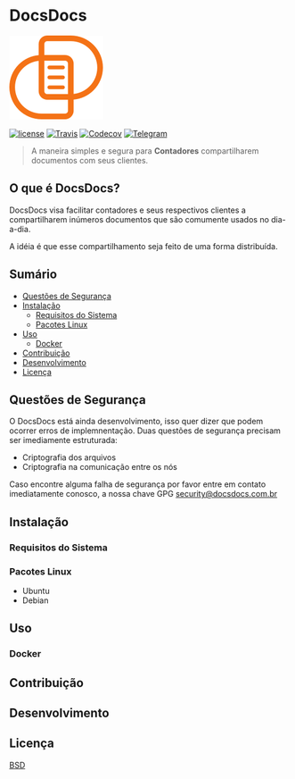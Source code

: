 # DocsDocs

![DocsDocs Logo](assets/client/images/logo.png)

[![license](https://img.shields.io/badge/License-BSD-blue.svg?style=for-the-badge)](LICENSE)
[![Travis](https://img.shields.io/travis/murilobsd/docsdocs/master.svg?style=for-the-badge)](https://travis-ci.org/murilobsd/docsdocs)
[![Codecov](https://img.shields.io/codecov/c/gh/murilobsd/docsdocs.svg?style=for-the-badge)](https://codecov.io/gh/murilobsd/docsdocs)
[![Telegram](https://img.shields.io/badge/telegram-chat-blue.svg?style=for-the-badge&logo=telegram)](https://t.me/joinchat/BEU4pxK-Ow8IXiKTQEJZxg)

> A maneira simples e segura para **Contadores** compartilharem documentos com seus clientes.

## O que é DocsDocs?

DocsDocs visa facilitar contadores e seus respectivos clientes a compartilharem
inúmeros documentos que são comumente usados no dia-a-dia.

A idéia é que esse compartilhamento seja feito de uma forma distribuída.

## Sumário

- [Questões de Segurança](#questoes-de-seguranca)
- [Instalação](#instalacao)
    - [Requisitos do Sistema](#requisitos-do-sistema)
    - [Pacotes Linux](#pacotes-linux)
- [Uso](#uso)
    - [Docker](#docker)
- [Contribuição](#contribuicao)
- [Desenvolvimento](#desenvolvimento)
- [Licença](#licenca)

## Questões de Segurança

O DocsDocs está ainda desenvolvimento, isso quer dizer que podem ocorrer erros de implemnentação.
Duas questões de segurança precisam ser imediamente estruturada:

- Criptografia dos arquivos
- Criptografia na comunicação entre os nós

Caso encontre alguma falha de segurança por favor entre em contato imediatamente conosco,
a nossa chave GPG security@docsdocs.com.br

## Instalação

### Requisitos do Sistema

### Pacotes Linux

- Ubuntu
- Debian

## Uso

### Docker

## Contribuição

## Desenvolvimento

## Licença

[BSD](LICENSE)
